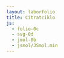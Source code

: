 ```yaml
---
layout: laborfolio
title: Citratciklo
js:
  - folio-0c
  - svg-0d
  - jmol-0b
  - jsmol/JSmol.min
---
```


<!-- 

citrasintazo: https://www.rcsb.org/structure/5UZQ 
akonitazo: https://www.rcsb.org/structure/1B0J
fumarazo: https://www.rcsb.org/structure/3E04

# el PubChem:
vd. https://pubchem.ncbi.nlm.nih.gov/docs/citation-guidelines#section=Reusing-the-2D-or-3D-structure-image-of-a-compound-or-substance-record

okzalacetato: https://pubchem.ncbi.nlm.nih.gov/compound/970
citrato: https://pubchem.ncbi.nlm.nih.gov/compound/311
izocitrato: https://pubchem.ncbi.nlm.nih.gov/compound/1198
alfoketoglutarato: https://pubchem.ncbi.nlm.nih.gov/compound/51
sukcinil-CoA: https://pubchem.ncbi.nlm.nih.gov/compound/92133 / https://www.ebi.ac.uk/chebi/searchId.do?chebiId=15380
sukcinato: https://pubchem.ncbi.nlm.nih.gov/compound/1110
fumarato: https://pubchem.ncbi.nlm.nih.gov/compound/444972
l-malato: https://pubchem.ncbi.nlm.nih.gov/compound/222656

-->

<style>
  foreignObject {
    border: 2px solid cornflowerblue;
    border-radius: 50%;
  }

  g {
    pointer-events: all;
  }
</style>


<script>

let jmol_proteino_ref;
const _fo_proteino_gid = "y\\.node\\.2";
const _jmol_proteino = "jmol_proteino";

let jmol_fonto_ref;
const _fo_fonto_gid = "y\\.node\\.45";
const _jmol_fonto = "jmol_fonto";

let jmol_produkto_ref;
const _fo_produkto_gid = "y\\.node\\.46";
const _jmol_produkto = "jmol_produkto";

const molekuloj = {
  "citrasintazo": "citratsintazo_5uzq.cif.gz",
  "okzalacetato": "okzalacetato_CID_970.sdf",
  "citrato": "citrato_CID_311.sdf",
  "izocitrato": "izocitrato_CID_1198.sdf",
  "alfoketo-glutarato": "alfoketoglutarato_CID_51.sdf",
  "sukcinil-CoA": "sukcinilCoA_15380.sdf", // aŭ sukcinilCoA_CID_92133.sdf
  "sukcinato": "sukcinato_CID_1110.sdf",
  "fumarato": "fumarato_CID_444972.sdf",
  "l-malato": "lmalato_CID_222656.sdf"
}

const proteinoj = {
  "citrat-sintazo": "citratsintazo_5uzq.cif.gz",
  "akonitazo": "akonitazo_1b0j.cif.gz",
  "izocitrat-dehidrogenazo": "",
  "α-ketoglutarat-dehidrogenazo": "",
  "dihidrolipoamid-sukciniltransferazo": "",
  "dihidrolipoamid-dehidrogenazo": "",
  "sukcinil-CoA-sintetazo": "",
  "sukcinat-dehidrogenazo": "",
  "fumarazo": "fumarazo_3e04.cif.gz",
  "malat-dehidrogenazo": ""
}

function svg_elekto(event) {
  const g = event.currentTarget;
  const text = g.querySelector("text");
  const molekulo = g.textContent.replace(/[\s\n]/g,"")

  console.log("klako: "+g.id+" ("+molekulo+")");

  // montru la molekulon - FARENDA: en kiu fako?
  if (molekuloj[molekulo]) {
    Jmol.script(jmol_produkto_ref, `load "inc/${molekuloj[molekulo]}"; set antialiasDisplay ON`);
  } else if (proteinoj[molekulo]) {
    Jmol.script(jmol_proteino_ref, `load "inc/${proteinoj[molekulo]}"; cartoon only; color cartoon structure; set antialiasDisplay ON`);
  };
}


// anstataŭigas la enhavon de la sVG-grupo gid
// per foreignObject por uzi ĝin kun JsMol
function foreignObject(gid,fid) {
  const g = ĝi("#"+gid);

  // ni devas eltrovi mezurojn kaj transformon
  // de enhavita g, rect

  const fO = SVG.e("foreignObject");

  const tf = g.querySelector("g[transform]").getAttribute("transform");
  const r = g.querySelector("rect");

  SVG.a(fO,{
      transform: tf,
      x: r.getAttribute("x"),
      y: r.getAttribute("y"),
      width: r.getAttribute("width"),
      height: r.getAttribute("height")
  });

  const div = document.createElementNS("http://www.w3.org/1999/xhtml","div")
  div.id = fid;
  fO.append(div);

  // anstataigu enhavon de t per fO
  g.textContent="";
  g.append(fO);

  return div;
}


function jmol_preparo() {
  // anstataŭigu SVG-grupon _fo_proteino per foreignObject/div por
  // tie montri proteinojn per JSMol
  foreignObject(_fo_proteino_gid,_jmol_proteino);
  foreignObject(_fo_fonto_gid,_jmol_fonto);
  foreignObject(_fo_produkto_gid,_jmol_produkto);

  jmol_proteino_ref = jmol_div(_jmol_proteino,
      "inc/citratsintazo_5uzq.cif.gz",
      360,360,
      (app) => { Jmol.script(app,
      'cartoon only; color cartoon structure; set antialiasDisplay ON'
      )}
  );

  jmol_fonto_ref = jmol_div(_jmol_fonto,
      "inc/okzalacetato_CID_970.sdf",
      128,128,
      (app) => { Jmol.script(app,
      'set antialiasDisplay ON'
    )}
  );

  jmol_produkto_ref = jmol_div(_jmol_produkto,
      "inc/citrato_CID_311.sdf",
      128,128,
      (app) => { Jmol.script(app,
      'set antialiasDisplay ON'
    )}
  );
}

lanĉe(() => {
  SVG.legu_svg_dokumenton("inc/TCA_SGBN_PD.svg","svgujo").then(svg => {
      jmol_preparo();
      // klak-reago
      svg.querySelectorAll("g[id]").forEach((g) => {
        g.addEventListener("click",svg_elekto);
      });
  })
  .catch(error => {
      console.error("Eraro dum SVG-ŝargo:", error);
  });
});

</script>

<div id="svgujo"></div>
